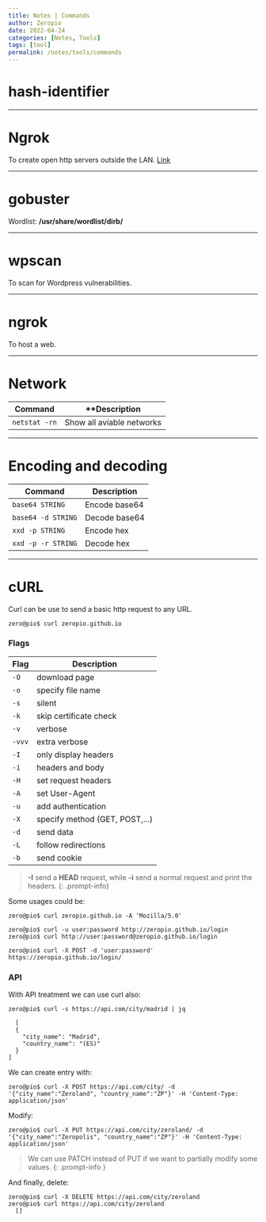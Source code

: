 ```yaml
---
title: Notes | Commands
author: Zeropio
date: 2022-04-24
categories: [Notes, Tools]
tags: [tool]
permalink: /notes/tools/commands
---
```


# hash-identifier

---

# Ngrok
To create open http servers outside the LAN.
[Link](https://ngrok.com/)

---

# gobuster
Wordlist: **/usr/share/wordlist/dirb/**

---

# wpscan
To scan for Wordpress vulnerabilities.

---

# ngrok
To host a web.

---

# Network

| **Command**   | **Description                |
|---------------|------------------------------|
| `netstat -rn` | Show all aviable networks    |

---

# Encoding and decoding

| **Command**        | **Description**   |
| -------------------|-------------------|
| `base64 STRING`    | Encode base64     |
| `base64 -d STRING` | Decode base64     |
| `xxd -p STRING`    | Encode hex        |
| `xxd -p -r STRING` | Decode hex

---

# cURL
Curl can be use to send a basic http request to any URL.
```console
zero@pio$ curl zeropio.github.io
```

### Flags

| **Flag** | **Description**                |
| ---------|--------------------------------|
| `-O`     | download page                  |
| `-o`     | specify file name              |
| `-s`     | silent                         |
| `-k`     | skip certificate check         |
| `-v`     | verbose                        |
| `-vvv`   | extra verbose                  |
| `-I`     | only display headers           |
| `-i`     | headers and body               |
| `-H`     | set request headers            |
| `-A`     | set User-Agent                 |
| `-u`     | add authentication             |
| `-X`     | specify method (GET, POST,...) |
| `-d`     | send data                      |
| `-L`     | follow redirections            |
| `-b`     | send cookie                    |


> **-I** send a **HEAD** request, while **-i** send a normal request and print the headers.
{: .prompt-info}

Some usages could be:
```console
zero@pio$ curl zeropio.github.io -A 'Mozilla/5.0'
```

```console
zero@pio$ curl -u user:password http://zeropio.github.io/login
zero@pio$ curl http://user:password@zeropio.github.io/login
```

```console
zero@pio$ curl -X POST -d 'user:password' https://zeropio.github.io/login/
```

### API

With API treatment we can use curl also:

```console
zero@pio$ curl -s https://api.com/city/madrid | jq

  [
  {
    "city_name": "Madrid",
    "country_name": "(ES)"
  }
]
```

We can create entry with:

```console
zero@pio$ curl -X POST https://api.com/city/ -d '{"city_name":"Zeroland", "country_name":"ZP"}' -H 'Content-Type: application/json'
```

Modify:

```console
zero@pio$ curl -X PUT https://api.com/city/zeroland/ -d '{"city_name":"Zeropolis", "country_name":"ZP"}' -H 'Content-Type: application/json'
```

> We can use PATCH instead of PUT if we want to partially modify some values.
{: .prompt-info }

And finally, delete:

```console
zero@pio$ curl -X DELETE https://api.com/city/zeroland
zero@pio$ curl https://api.com/city/zeroland
  []
```



